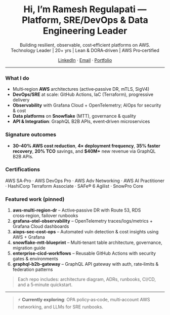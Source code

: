<!-- Header banner (optional): add an image in ./assets and link here -->


<h1 align="center">Hi, I’m Ramesh Regulapati — Platform, SRE/DevOps & Data Engineering Leader</h1>


<p align="center">
Building resilient, observable, cost‑efficient platforms on AWS. <br/>
Technology Leader | 20+ yrs | Lean & DORA‑driven | AWS Pro‑certified
</p>


<p align="center">
<a href="https://www.linkedin.com/in/rameshregulapati">LinkedIn</a> ·
<a href="mailto:your.email@example.com">Email</a> ·
<a href="https://ramesh‑portfolio.example.com">Portfolio</a>
</p>


---


### What I do
- Multi‑region **AWS** architectures (active‑passive DR, mTLS, SigV4)
- **DevOps/SRE** at scale: GitHub Actions, IaC (Terraform), progressive delivery
- **Observability** with Grafana Cloud + OpenTelemetry; AIOps for security & cost
- **Data platforms** on **Snowflake** (MTT), governance & quality
- **API & Integration**: GraphQL B2B APIs, event‑driven microservices


### Signature outcomes
- **30–40% AWS cost reduction**, **4× deployment frequency**, **35% faster recovery**, **20% TCO** savings, and **$40M+** new revenue via GraphQL B2B APIs.


### Certifications
AWS SA‑Pro · AWS DevOps Pro · AWS Adv Networking · AWS AI Practitioner · HashiCorp Terraform Associate · SAFe® 6 Agilist · SnowPro Core


### Featured work (pinned)
1. **aws‑multi‑region‑dr** – Active‑passive DR with Route 53, RDS cross‑region, failover runbooks
2. **grafana‑otel‑observability** – OpenTelemetry traces/logs/metrics + Grafana Cloud dashboards
3. **aiops‑sec‑cost‑ops** – Automated vuln detection & cost insights using AWS + Grafana
4. **snowflake‑mtt‑blueprint** – Multi‑tenant table architecture, governance, migration guide
5. **enterprise‑cicd‑workflows** – Reusable GitHub Actions with security gates & environments
6. **graphql‑b2b‑gateway** – GraphQL API gateway with auth, rate‑limits & federation patterns


> Each repo includes: architecture diagram, ADRs, runbooks, CI/CD, and a 5‑minute quickstart.

---


> ⚡ **Currently exploring**: OPA policy‑as‑code, multi‑account AWS networking, and LLMs for SRE runbooks.
